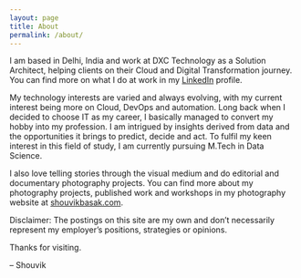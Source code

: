 ```yaml
---
layout: page
title: About
permalink: /about/
---
```


I am based in Delhi, India and work at DXC Technology as a Solution Architect, helping clients on their Cloud and Digital Transformation journey. You can find more on what I do at work in my [LinkedIn](https://www.linkedin.com/in/shouvikbasak/) profile.

My technology interests are varied and always evolving, with my current interest being more on Cloud, DevOps and automation. Long back when I decided to choose IT as my career, I basically managed to convert my hobby into my profession. I am intrigued by insights derived from data and the opportunities it brings to predict, decide and act. To fulfil my keen interest in this field of study, I am currently pursuing M.Tech in Data Science.

I also love telling stories through the visual medium and do editorial and documentary photography projects. You can find more about my photography projects, published work and workshops in my photography website at [shouvikbasak.com](https://www.shouvikbasak.com/).

Disclaimer: The postings on this site are my own and don’t necessarily represent my employer’s positions, strategies or opinions.

Thanks for visiting.

– Shouvik
